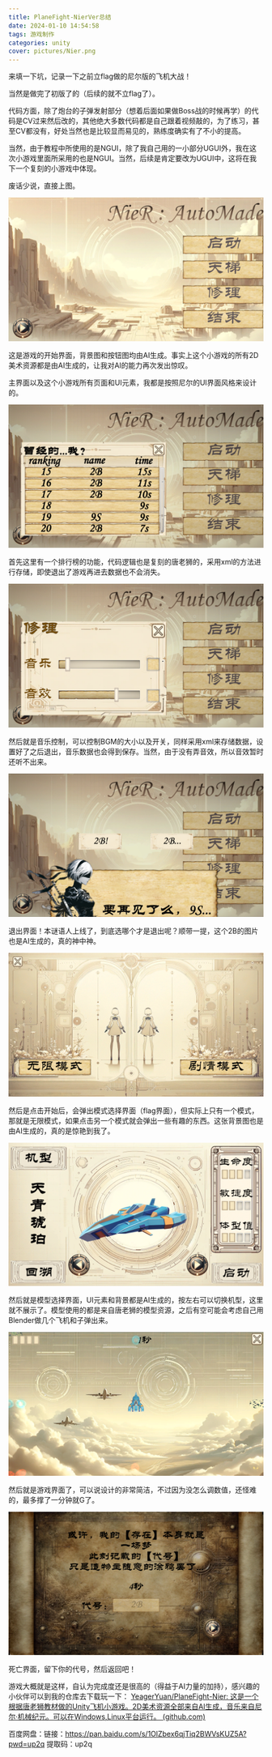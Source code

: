 ```yaml
---
title: PlaneFight-NierVer总结
date: 2024-01-10 14:54:58
tags: 游戏制作
categories: unity
cover: pictures/Nier.png
---
```


来填一下坑，记录一下之前立flag做的尼尔版的飞机大战！

当然是做完了初版了的（后续的就不立flag了）。

代码方面，除了炮台的子弹发射部分（想着后面如果做Boss战的时候再学）的代码是CV过来然后改的，其他绝大多数代码都是自己跟着视频敲的，为了练习，甚至CV都没有，好处当然也是比较显而易见的，熟练度确实有了不小的提高。

当然，由于教程中所使用的是NGUI，除了我自己用的一小部分UGUI外，我在这次小游戏里面所采用的也是NGUI。当然，后续是肯定要改为UGUI中，这将在我下一个复刻的小游戏中体现。

废话少说，直接上图。

![](PlaneFight-NierVer总结/1.png "")

这是游戏的开始界面，背景图和按钮图均由AI生成。事实上这个小游戏的所有2D美术资源都是由AI生成的，让我对AI的能力再次发出惊叹。

主界面以及这个小游戏所有页面和UI元素，我都是按照尼尔的UI界面风格来设计的。

![](PlaneFight-NierVer总结/2.png "")

首先这里有一个排行榜的功能，代码逻辑也是复刻的唐老狮的，采用xml的方法进行存储，即使退出了游戏再进去数据也不会消失。

![](PlaneFight-NierVer总结/3.png "")

然后就是音乐控制，可以控制BGM的大小以及开关，同样采用xml来存储数据，设置好了之后退出，音乐数据也会得到保存。当然，由于没有弄音效，所以音效暂时还听不出来。

![](PlaneFight-NierVer总结/4.png "")

退出界面！本谜语人上线了，到底选哪个才是退出呢？顺带一提，这个2B的图片也是AI生成的，真的神中神。

![](PlaneFight-NierVer总结/5.png "")

然后是点击开始后，会弹出模式选择界面（flag界面），但实际上只有一个模式，那就是无限模式，如果点击另一个模式就会弹出一些有趣的东西。这张背景图也是由AI生成的，真的是惊艳到我了。

![](PlaneFight-NierVer总结/7.png "")

然后就是模型选择界面，UI元素和背景都是AI生成的，按左右可以切换机型，这里就不展示了。模型使用的都是来自唐老狮的模型资源，之后有空可能会考虑自己用Blender做几个飞机和子弹出来。

![](PlaneFight-NierVer总结/8.png "")

然后就是游戏界面了，可以说设计的非常简洁，不过因为没怎么调数值，还怪难的，最多撑了一分钟就G了。

![](PlaneFight-NierVer总结/9.png "")

死亡界面，留下你的代号，然后返回吧！

游戏大概就是这样，自认为完成度还是很高的（得益于AI力量的加持），感兴趣的小伙伴可以到我的仓库去下载玩一下： [YeagerYuan/PlaneFight-Nier: 这是一个根据唐老狮教材做的Unity飞机小游戏。2D美术资源全部来自AI生成，音乐来自尼尔·机械纪元。可以在Windows,Linux平台运行。 (github.com)](https://github.com/YeagerYuan/PlaneFight-Nier) 

百度网盘：链接：https://pan.baidu.com/s/1OlZbex6qjTiq2BWVsKUZ5A?pwd=up2q 
提取码：up2q